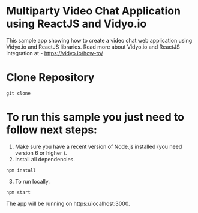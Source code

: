 # Multiparty Video Chat Application using ReactJS and Vidyo.io

This sample app showing how to create a video chat web application using Vidyo.io and ReactJS libraries.
Read more about Vidyo.io and ReactJS integration at - https://vidyo.io/how-to/

# Clone Repository

`git clone`

# To run this sample you just need to follow next steps:

1. Make sure you have a recent version of Node.js installed (you need version 6 or higher ).
2. Install all dependencies.
 
`npm install`
 
3. To run locally.
 
`npm start`

The app will be running on https://localhost:3000.
